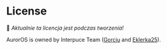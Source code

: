 # License
🚧 _Aktualnie ta licencja jest podczas tworzenia!_

AurorOS is owned by Interpuce Team ([Gorciu](https://github.com/gorciu-official) and [Eklerka25](https://github.com/Eklerka25)).
